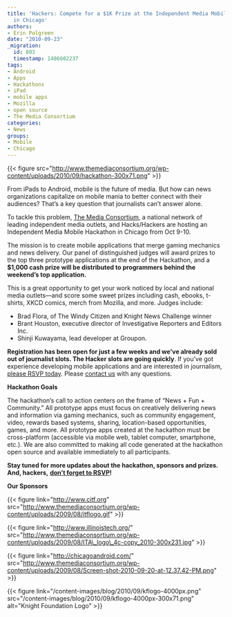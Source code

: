 ```yaml
---
title: 'Hackers: Compete for a $1K Prize at the Independent Media Mobile Hackathon
  in Chicago'
authors:
- Erin Polgreen
date: "2010-09-23"
_migration:
  id: 803
  timestamp: 1486602237
tags:
- Android
- Apps
- Hackathons
- iPad
- mobile apps
- Mozilla
- open source
- The Media Consortium
categories:
- News
groups:
- Mobile
- Chicago
---
```


{{< figure src="http://www.themediaconsortium.org/wp-content/uploads/2010/09/hackathon-300x71.png" >}}

From iPads to Android, mobile is the future of media. But how can news organizations capitalize on mobile mania to better connect with their audiences? That&#8217;s a key question that journalists can&#8217;t answer alone.

To tackle this problem, [The Media Consortium][1], a national network of leading independent media outlets, and Hacks/Hackers are hosting an Independent Media Mobile Hackathon in Chicago from Oct 9-10.

The mission is to create mobile applications that merge gaming mechanics and news delivery. Our panel of distinguished judges will award prizes to the top three prototype applications at the end of the Hackathon, and a **$1,000 cash prize will be distributed to programmers behind the weekend&#8217;s top application.**

This is a great opportunity to get your work noticed by local and national media outlets—and score some sweet prizes including cash, ebooks, t-shirts, XKCD comics, merch from Mozilla, and more. Judges include:

  * Brad Flora, of The Windy Citizen and Knight News Challenge winner
  * Brant Houston, executive director of Investigative Reporters and Editors Inc.
  * Shinji Kuwayama, lead developer at Groupon.

**Registration has been open for just a few weeks and we&#8217;ve already sold out of journalist slots. The Hacker slots are going quickly**. If you&#8217;ve got experience developing mobile applications and are interested in journalism, [please RSVP today][2]. Please [contact us][3] with any questions.

**Hackathon Goals**

The hackathon&#8217;s call to action centers on the frame of “News + Fun + Community.” All prototype apps must focus on creatively delivering news and information via gaming mechanics, such as community engagement, video, rewards based systems, sharing, location-based opportunities, games, and more. All prototype apps created at the hackathon must be cross-platform (accessible via mobile web, tablet computer, smartphone, etc.). We are also committed to making all code generated at the hackathon open source and available immediately to all participants.

**Stay tuned for more updates about the hackathon, sponsors and prizes. And, hackers,** [**don&#8217;t forget to RSVP**][2]**!**

**<!--more-->**

**Our Sponsors**

{{< figure link="http://www.citf.org" src="http://www.themediaconsortium.org/wp-content/uploads/2009/08/itflogo.gif" >}}

[][4]

{{< figure link="http://www.illinoistech.org/" src="http://www.themediaconsortium.org/wp-content/uploads/2009/08/ITA\_logo\_4c-copy_2010-300x231.jpg" >}}

[][5]

{{< figure link="http://chicagoandroid.com/" src="http://www.themediaconsortium.org/wp-content/uploads/2009/08/Screen-shot-2010-09-20-at-12.37.42-PM.png" >}}

{{< figure link="/content-images/blog/2010/09/kflogo-4000px.png" src="/content-images/blog/2010/09/kflogo-4000px-300x71.png" alt="Knight Foundation Logo" >}}

 [1]: http://www.themediaconsortium.org
 [2]: http://bit.ly/mobilehack
 [3]: http://www.themediaconsortium.org/contact
 [4]: http://www.citf.org
 [5]: http://chicagoandroid.com/